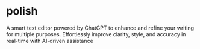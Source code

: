 # polish
A smart text editor powered by ChatGPT to enhance and refine your writing for multiple purposes. Effortlessly improve clarity, style, and accuracy in real-time with AI-driven assistance
